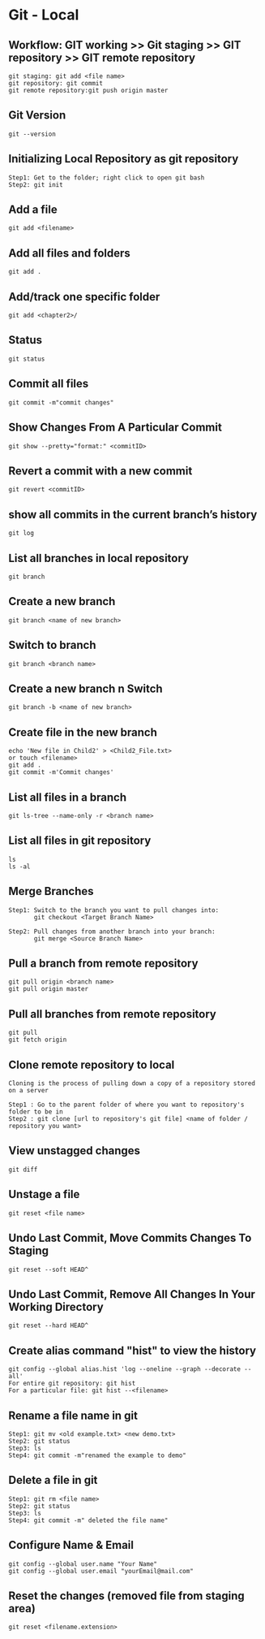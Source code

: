 # Git - Local

## Workflow: GIT working >> Git staging >> GIT repository  >> GIT remote repository
```
git staging: git add <file name>
git repository: git commit
git remote repository:git push origin master
```
## Git Version
```
git --version
```
## Initializing Local Repository as git repository
```
Step1: Get to the folder; right click to open git bash
Step2: git init
```
## Add a file
```
git add <filename>
```
## Add all files and folders
```
git add .
```
## Add/track one specific folder 
```
git add <chapter2>/
```
## Status
```
git status
```
## Commit all files 
```
git commit -m"commit changes"
```
## Show Changes From A Particular Commit
```
git show --pretty="format:" <commitID>
```
## Revert a commit with a new commit 
```
git revert <commitID>
```
## show all commits in the current branch’s history
```
git log
```
## List all branches in local repository
```
git branch
```
## Create a new branch
```
git branch <name of new branch>
```
## Switch to branch
```
git branch <branch name>
```
## Create a new branch n Switch
```
git branch -b <name of new branch>
```
## Create file in the new branch
```
echo 'New file in Child2' > <Child2_File.txt>       
or touch <filename>       
git add .
git commit -m'Commit changes'
```
## List all files in a branch
```
git ls-tree --name-only -r <branch name>    
```
## List all files in git repository
```
ls
ls -al
```
## Merge Branches
```
Step1: Switch to the branch you want to pull changes into: 
       git checkout <Target Branch Name>
       
Step2: Pull changes from another branch into your branch: 
       git merge <Source Branch Name>
```
## Pull a branch from remote repository
```
git pull origin <branch name>
git pull origin master
```
## Pull all branches from remote repository
```
git pull
git fetch origin
```
## Clone remote repository to local
```
Cloning is the process of pulling down a copy of a repository stored on a server

Step1 : Go to the parent folder of where you want to repository's folder to be in
Step2 : git clone [url to repository's git file] <name of folder / repository you want>
```
## View unstagged changes
```
git diff
```
## Unstage a file
```
git reset <file name>
```
## Undo Last Commit, Move Commits Changes To Staging
```
git reset --soft HEAD^
```
## Undo Last Commit, Remove All Changes In Your Working Directory
```
git reset --hard HEAD^
```
## Create alias command "hist" to view the history
```
git config --global alias.hist 'log --oneline --graph --decorate --all'       
For entire git repository: git hist
For a particular file: git hist --<filename>
```
## Rename a file name in git
```
Step1: git mv <old example.txt> <new demo.txt>       
Step2: git status
Step3: ls
Step4: git commit -m"renamed the example to demo"
```
## Delete a file in git
```
Step1: git rm <file name>      
Step2: git status
Step3: ls
Step4: git commit -m" deleted the file name"
```
## Configure Name & Email
```
git config --global user.name "Your Name"
git config --global user.email "yourEmail@mail.com"
```
## Reset the changes (removed file from staging area)
```
git reset <filename.extension>
```

